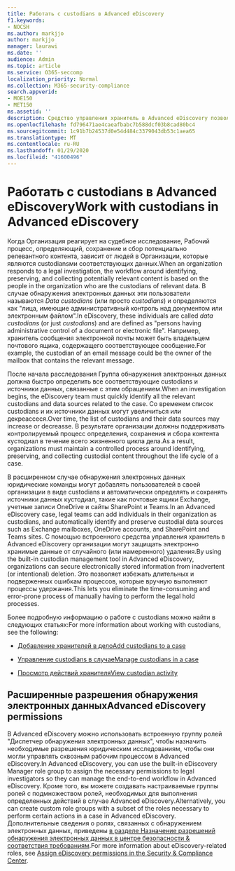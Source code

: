```yaml
---
title: Работать с custodians в Advanced eDiscovery
f1.keywords:
- NOCSH
ms.author: markjjo
author: markjjo
manager: laurawi
ms.date: ''
audience: Admin
ms.topic: article
ms.service: O365-seccomp
localization_priority: Normal
ms.collection: M365-security-compliance
search.appverid:
- MOE150
- MET150
ms.assetid: ''
description: Средство управления хранитель в Advanced eDiscovery позволяет управлять рабочим процессом, определяя, сохраняя и собирают данные, связанные с людьми, которые интересны в юридическом случае.
ms.openlocfilehash: fd796471ae4caeafbabc7b588dcf03b8cad80bc4
ms.sourcegitcommit: 1c91b7b24537d0e54d484c3379043db53c1aea65
ms.translationtype: MT
ms.contentlocale: ru-RU
ms.lasthandoff: 01/29/2020
ms.locfileid: "41600496"
---
```

# <a name="work-with-custodians-in-advanced-ediscovery"></a><span data-ttu-id="9bc6a-103">Работать с custodians в Advanced eDiscovery</span><span class="sxs-lookup"><span data-stu-id="9bc6a-103">Work with custodians in Advanced eDiscovery</span></span>

<span data-ttu-id="9bc6a-104">Когда Организация реагирует на судебное исследование, Рабочий процесс, определяющий, сохранение и сбор потенциально релевантного контента, зависит от людей в Организации, которые являются custodiansми соответствующих данных.</span><span class="sxs-lookup"><span data-stu-id="9bc6a-104">When an organization responds to a legal investigation, the workflow around identifying, preserving, and collecting potentially relevant content is based on the people in the organization who are the custodians of relevant data.</span></span> <span data-ttu-id="9bc6a-105">В случае обнаружения электронных данных эти пользователи называются *Data custodians* (или просто *custodians*) и определяются как "лица, имеющие административный контроль над документом или электронным файлом".</span><span class="sxs-lookup"><span data-stu-id="9bc6a-105">In eDiscovery, these individuals are called *data custodians* (or just *custodians*) and are defined as "persons having administrative control of a document or electronic file".</span></span> <span data-ttu-id="9bc6a-106">Например, хранитель сообщения электронной почты может быть владельцем почтового ящика, содержащего соответствующее сообщение.</span><span class="sxs-lookup"><span data-stu-id="9bc6a-106">For example, the custodian of an email message could be the owner of the mailbox that contains the relevant message.</span></span>  

<span data-ttu-id="9bc6a-107">После начала расследования Группа обнаружения электронных данных должна быстро определить все соответствующие custodians и источники данных, связанные с этим обращением.</span><span class="sxs-lookup"><span data-stu-id="9bc6a-107">When an investigation begins, the eDiscovery team must quickly identify all the relevant custodians and data sources related to the case.</span></span> <span data-ttu-id="9bc6a-108">Со временем список custodians и их источники данных могут увеличиться или декреассеся.</span><span class="sxs-lookup"><span data-stu-id="9bc6a-108">Over time, the list of custodians and their data sources may increase or decreasse.</span></span> <span data-ttu-id="9bc6a-109">В результате организации должны поддерживать контролируемый процесс определения, сохранения и сбора контента кустодиал в течение всего жизненного цикла дела.</span><span class="sxs-lookup"><span data-stu-id="9bc6a-109">As a result, organizations must maintain a controlled process around identifying, preserving, and collecting custodial content throughout the life cycle of a case.</span></span>

<span data-ttu-id="9bc6a-110">В расширенном случае обнаружения электронных данных юридические команды могут добавлять пользователей в своей организации в виде custodians и автоматически определять и сохранять источники данных кустодиал, такие как почтовые ящики Exchange, учетные записи OneDrive и сайты SharePoint и Teams.</span><span class="sxs-lookup"><span data-stu-id="9bc6a-110">In an Advanced eDiscovery case, legal teams can add individuals in their organization as custodians, and automatically identify and preserve custodial data sources such as Exchange mailboxes, OneDrive accounts, and SharePoint and Teams sites.</span></span> <span data-ttu-id="9bc6a-111">С помощью встроенного средства управления хранитель в Advanced eDiscovery организации могут защищать электронно хранимые данные от случайного (или намеренного) удаления.</span><span class="sxs-lookup"><span data-stu-id="9bc6a-111">By using the built-in custodian management tool in Advanced eDiscovery, organizations can secure electronically stored information from inadvertent (or intentional) deletion.</span></span> <span data-ttu-id="9bc6a-112">Это позволяет избежать длительных и подверженных ошибкам процессов, которые вручную выполняют процессы удержания.</span><span class="sxs-lookup"><span data-stu-id="9bc6a-112">This lets you eliminate the time-consuming and error-prone process of manually having to perform the legal hold processes.</span></span> 

<span data-ttu-id="9bc6a-113">Более подробную информацию о работе с custodians можно найти в следующих статьях:</span><span class="sxs-lookup"><span data-stu-id="9bc6a-113">For more information about working with custodians, see the following:</span></span> 

- [<span data-ttu-id="9bc6a-114">Добавление хранителей в дело</span><span class="sxs-lookup"><span data-stu-id="9bc6a-114">Add custodians to a case</span></span>](add-custodians-to-case.md)

- [<span data-ttu-id="9bc6a-115">Управление custodians в случае</span><span class="sxs-lookup"><span data-stu-id="9bc6a-115">Manage custodians in a case</span></span>](manage-new-custodians.md)

- [<span data-ttu-id="9bc6a-116">Просмотр действий хранителя</span><span class="sxs-lookup"><span data-stu-id="9bc6a-116">View custodian activity</span></span>](view-custodian-activity.md)

## <a name="advanced-ediscovery-permissions"></a><span data-ttu-id="9bc6a-117">Расширенные разрешения обнаружения электронных данных</span><span class="sxs-lookup"><span data-stu-id="9bc6a-117">Advanced eDiscovery permissions</span></span>

<span data-ttu-id="9bc6a-118">В Advanced eDiscovery можно использовать встроенную группу ролей "Диспетчер обнаружения электронных данных", чтобы назначить необходимые разрешения юридическим исследованиям, чтобы они могли управлять сквозным рабочим процессом в Advanced eDiscovery.</span><span class="sxs-lookup"><span data-stu-id="9bc6a-118">In Advanced eDiscovery, you can use the built-in eDiscovery Manager role group to assign the necessary permissions to legal investigators so they can manage the end-to-end workflow in Advanced eDiscovery.</span></span> <span data-ttu-id="9bc6a-119">Кроме того, вы можете создавать настраиваемые группы ролей с подмножеством ролей, необходимых для выполнения определенных действий в случае Advanced eDiscovery.</span><span class="sxs-lookup"><span data-stu-id="9bc6a-119">Alternatively, you can create custom role groups with a subset of the roles necessary to perform certain actions in a case in Advanced eDiscovery.</span></span> <span data-ttu-id="9bc6a-120">Дополнительные сведения о ролях, связанных с обнаружением электронных данных, приведены [в разделе Назначение разрешений обнаружения электронных данных в центре безопасности & соответствия требованиям](assign-ediscovery-permissions.md).</span><span class="sxs-lookup"><span data-stu-id="9bc6a-120">For more information about eDiscovery-related roles, see [Assign eDiscovery permissions in the Security & Compliance Center](assign-ediscovery-permissions.md).</span></span>
